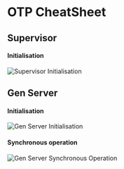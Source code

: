 # OTP CheatSheet

## Supervisor

#### Initialisation
![Supervisor Initialisation](https://raw.githubusercontent.com/Telichkin/otp_cheatsheet/master/pictures/supervisor_initialisation.png)


## Gen Server

#### Initialisation
![Gen Server Initialisation](https://raw.githubusercontent.com/Telichkin/otp_cheatsheet/master/pictures/gen_server_initialisation.png)

#### Synchronous operation 
![Gen Server Synchronous Operation](https://raw.githubusercontent.com/Telichkin/otp_cheatsheet/master/pictures/gen_server_call.png)